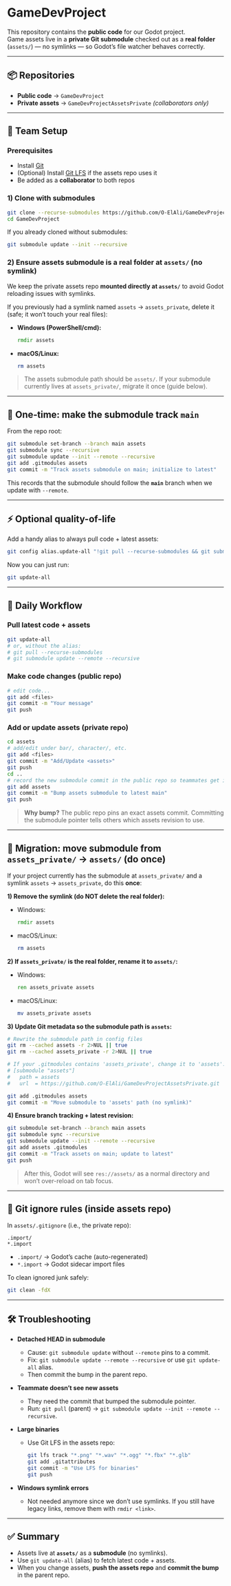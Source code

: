 # GameDevProject

This repository contains the **public code** for our Godot project.  
Game assets live in a **private Git submodule** checked out as a **real folder** (`assets/`) — no symlinks — so Godot’s file watcher behaves correctly.

---

## 📦 Repositories

- **Public code** → `GameDevProject`  
- **Private assets** → `GameDevProjectAssetsPrivate` *(collaborators only)*

---

## 🚀 Team Setup

### Prerequisites
- Install [Git](https://git-scm.com/downloads)  
- (Optional) Install [Git LFS](https://git-lfs.com/) if the assets repo uses it  
- Be added as a **collaborator** to both repos

### 1) Clone with submodules
```bash
git clone --recurse-submodules https://github.com/O-ElAli/GameDevProject.git
cd GameDevProject
```

If you already cloned without submodules:
```bash
git submodule update --init --recursive
```

### 2) Ensure assets submodule is a real folder at `assets/` (no symlink)
We keep the private assets repo **mounted directly at `assets/`** to avoid Godot reloading issues with symlinks.

If you previously had a symlink named `assets` → `assets_private`, delete it (safe; it won’t touch your real files):
- **Windows (PowerShell/cmd):**
  ```bat
  rmdir assets
  ```
- **macOS/Linux:**
  ```bash
  rm assets
  ```

> The assets submodule path should be `assets/`. If your submodule currently lives at `assets_private/`, migrate it once (guide below).

---

## 🔧 One‑time: make the submodule track `main`

From the repo root:
```bash
git submodule set-branch --branch main assets
git submodule sync --recursive
git submodule update --init --remote --recursive
git add .gitmodules assets
git commit -m "Track assets submodule on main; initialize to latest"
```

This records that the submodule should follow the **`main`** branch when we update with `--remote`.

---

## ⚡ Optional quality-of-life

Add a handy alias to always pull code + latest assets:

```bash
git config alias.update-all "!git pull --recurse-submodules && git submodule update --remote --recursive"
```

Now you can just run:
```bash
git update-all
```

---

## 🔄 Daily Workflow

### Pull latest code + assets
```bash
git update-all
# or, without the alias:
# git pull --recurse-submodules
# git submodule update --remote --recursive
```

### Make code changes (public repo)
```bash
# edit code...
git add <files>
git commit -m "Your message"
git push
```

### Add or update assets (private repo)
```bash
cd assets
# add/edit under bar/, character/, etc.
git add <files>
git commit -m "Add/Update <assets>"
git push
cd ..
# record the new submodule commit in the public repo so teammates get it
git add assets
git commit -m "Bump assets submodule to latest main"
git push
```

> **Why bump?** The public repo pins an exact assets commit. Committing the submodule pointer tells others which assets revision to use.

---

## 🧭 Migration: move submodule from `assets_private/` → `assets/` (do once)

If your project currently has the submodule at `assets_private/` and a symlink `assets` → `assets_private`, do this **once**:

**1) Remove the symlink (do NOT delete the real folder):**
- Windows:
  ```bat
  rmdir assets
  ```
- macOS/Linux:
  ```bash
  rm assets
  ```

**2) If `assets_private/` is the real folder, rename it to `assets/`:**
- Windows:
  ```bat
  ren assets_private assets
  ```
- macOS/Linux:
  ```bash
  mv assets_private assets
  ```

**3) Update Git metadata so the submodule path is `assets`:**
```bash
# Rewrite the submodule path in config files
git rm --cached assets -r 2>NUL || true
git rm --cached assets_private -r 2>NUL || true

# If your .gitmodules contains 'assets_private', change it to 'assets':
# [submodule "assets"]
#   path = assets
#   url  = https://github.com/O-ElAli/GameDevProjectAssetsPrivate.git

git add .gitmodules assets
git commit -m "Move submodule to 'assets' path (no symlink)"
```

**4) Ensure branch tracking + latest revision:**
```bash
git submodule set-branch --branch main assets
git submodule sync --recursive
git submodule update --init --remote --recursive
git add assets .gitmodules
git commit -m "Track assets on main; update to latest"
git push
```

> After this, Godot will see `res://assets/` as a normal directory and won’t over-reload on tab focus.

---

## 🧹 Git ignore rules (inside assets repo)

In `assets/.gitignore` (i.e., the private repo):
```
.import/
*.import
```
- `.import/` → Godot’s cache (auto-regenerated)  
- `*.import` → Godot sidecar import files

To clean ignored junk safely:
```bash
git clean -fdX
```

---

## 🛠 Troubleshooting

- **Detached HEAD in submodule**
  - Cause: `git submodule update` without `--remote` pins to a commit.
  - Fix: `git submodule update --remote --recursive` or use `git update-all` alias.
  - Then commit the bump in the parent repo.

- **Teammate doesn’t see new assets**
  - They need the commit that bumped the submodule pointer.
  - Run: `git pull` (parent) → `git submodule update --init --remote --recursive`.

- **Large binaries**
  - Use Git LFS in the assets repo:
    ```bash
    git lfs track "*.png" "*.wav" "*.ogg" "*.fbx" "*.glb"
    git add .gitattributes
    git commit -m "Use LFS for binaries"
    git push
    ```

- **Windows symlink errors**
  - Not needed anymore since we don’t use symlinks. If you still have legacy links, remove them with `rmdir <link>`.

---

## ✅ Summary

- Assets live at **`assets/`** as a **submodule** (no symlinks).  
- Use `git update-all` (alias) to fetch latest code + assets.  
- When you change assets, **push the assets repo** and **commit the bump** in the parent repo.
